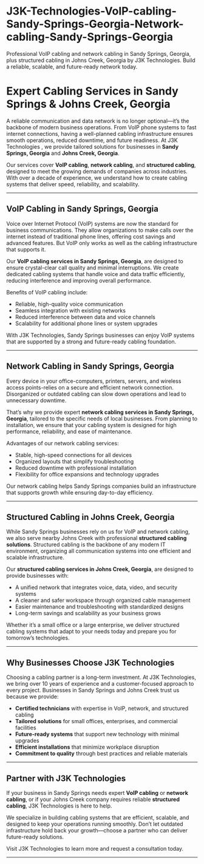 # J3K-Technologies-VoIP-cabling-Sandy-Springs-Georgia-Network-cabling-Sandy-Springs-Georgia
Professional VoIP cabling and network cabling in Sandy Springs, Georgia, plus structured cabling in Johns Creek, Georgia by J3K Technologies. Build a reliable, scalable, and future-ready network today.

# Expert Cabling Services in Sandy Springs & Johns Creek, Georgia  

A reliable communication and data network is no longer optional—it’s the backbone of modern business operations. From VoIP phone systems to fast internet connections, having a well-planned cabling infrastructure ensures smooth operations, reduced downtime, and future readiness. At J3K Technologies , we provide tailored solutions for businesses in **Sandy Springs, Georgia** and **Johns Creek, Georgia**.  

Our services cover **VoIP cabling**, **network cabling**, and **structured cabling**, designed to meet the growing demands of companies across industries. With over a decade of experience, we understand how to create cabling systems that deliver speed, reliability, and scalability.  

---

## VoIP Cabling in Sandy Springs, Georgia  

Voice over Internet Protocol (VoIP) systems are now the standard for business communications. They allow organizations to make calls over the internet instead of traditional phone lines, offering cost savings and advanced features. But VoIP only works as well as the cabling infrastructure that supports it.  

Our **VoIP cabling services in Sandy Springs, Georgia**, are designed to ensure crystal-clear call quality and minimal interruptions. We create dedicated cabling systems that handle voice and data traffic efficiently, reducing interference and improving overall performance.  

Benefits of VoIP cabling include:  
- Reliable, high-quality voice communication  
- Seamless integration with existing networks  
- Reduced interference between data and voice channels  
- Scalability for additional phone lines or system upgrades  

With J3K Technologies, Sandy Springs businesses can enjoy VoIP systems that are supported by a strong and future-ready cabling foundation.  

---

## Network Cabling in Sandy Springs, Georgia  

Every device in your office-computers, printers, servers, and wireless access points-relies on a secure and efficient network connection. Disorganized or outdated cabling can slow down operations and lead to unnecessary downtime.  

That’s why we provide expert **network cabling services in Sandy Springs, Georgia**, tailored to the specific needs of local businesses. From planning to installation, we ensure that your cabling system is designed for high performance, reliability, and ease of maintenance.  

Advantages of our network cabling services:  
- Stable, high-speed connections for all devices  
- Organized layouts that simplify troubleshooting  
- Reduced downtime with professional installation  
- Flexibility for office expansions and technology upgrades  

Our network cabling helps Sandy Springs companies build an infrastructure that supports growth while ensuring day-to-day efficiency.  

---

## Structured Cabling in Johns Creek, Georgia  

While Sandy Springs businesses rely on us for VoIP and network cabling, we also serve nearby Johns Creek with professional **structured cabling solutions**. Structured cabling is the backbone of any modern IT environment, organizing all communication systems into one efficient and scalable infrastructure.  

Our **structured cabling services in Johns Creek, Georgia**, are designed to provide businesses with:  
- A unified network that integrates voice, data, video, and security systems  
- A cleaner and safer workspace through organized cable management  
- Easier maintenance and troubleshooting with standardized designs  
- Long-term savings and scalability as your business grows  

Whether it’s a small office or a large enterprise, we deliver structured cabling systems that adapt to your needs today and prepare you for tomorrow’s technologies.  

---

## Why Businesses Choose J3K Technologies  

Choosing a cabling partner is a long-term investment. At J3K Technologies, we bring over 10 years of experience and a customer-focused approach to every project. Businesses in Sandy Springs and Johns Creek trust us because we provide:  
- **Certified technicians** with expertise in VoIP, network, and structured cabling  
- **Tailored solutions** for small offices, enterprises, and commercial facilities  
- **Future-ready systems** that support new technology with minimal upgrades  
- **Efficient installations** that minimize workplace disruption  
- **Commitment to quality** through best practices and reliable materials  

---

## Partner with J3K Technologies  

If your business in Sandy Springs needs expert **VoIP cabling** or **network cabling**, or if your Johns Creek company requires reliable **structured cabling**, J3K Technologies is here to help.  

We specialize in building cabling systems that are efficient, scalable, and designed to keep your operations running smoothly. Don’t let outdated infrastructure hold back your growth—choose a partner who can deliver future-ready solutions.  

Visit J3K Technologies to learn more and request a consultation today.  

---

